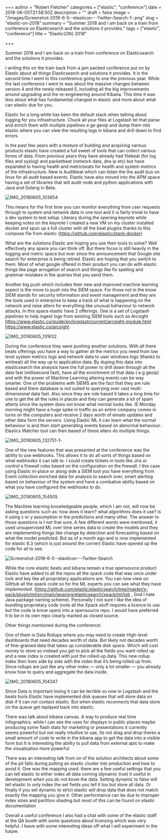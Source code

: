+++
author = "Robert Fletcher"
categories = ["elastic", "conference"]
date = 2018-06-05T21:58:50Z
description = ""
draft = false
image = "/images/Screenshot-2018-6-5--elasticon---Twitter-Search-1-.png"
slug = "elastic-on-2018"
summary = "Summer 2018 and I am back on a train from conference on Elasticsearch and the solutions it provides."
tags = ["elastic", "conference"]
title = "Elastic{ON} 2018"

+++


Summer 2018 and I am back on a train from conference on Elasticsearch and the solutions it provides. 

I writing this on the train back from a jam packed conference put on by Elastic about all things Elasticsearch and solutions it provides. It is the second time I went to this conference going to one the previous year. While the last conference I went to was about the massive changes between version 4 and the newly released 5, including all the big improvements around upgrading and the re-engineering around Kibana. This time it was less about what has fundamental changed in elastic and more about what can elastic due for you. 

Elastic for a long while has been the default stack when talking about logging for you infrastructure. Chuck all your files at Logstash let that parse and enrich them with multiple pipelines e.ge  geoip   and dump them into elastic where you can view the resulting logs in kibana and drill down to find errors. 

In the past few years with a mixture of building and acquiring various products elastic have created a full sweet of tools that can collect various forms of data. From previous years they have already had filebeat (for log files and syslog) and packetbeat (network data, dns ip etc) but have expanded to having health and metricbeats for health and system metrics of the infrastructure.  New is Auditbeat which  can listen the the audit bus on linux for all audit based events. Elastic  have also moved into the APM space having a set of libraries that will audit node and python applications with Java and Golang in Beta. 

![IMG_20180605_103654](/images/IMG_20180605_103654.jpg)

This means for the first time you can monitor everything from user requests through to system and network data in one tool and it is fairly trivial to have a dev system to test setup. Literary during the opening keynote while keeping notes on the keynote I created a new VM on my cluster installed docker and spun up a full cluster with all the beat plugins thanks to this compose file from elastic (https://github.com/elastic/stack-docker)

What are the solutions Elastic are hoping you use their tools to solve? Well effectively any space you can think off. But there focus is still heavily in the logging and metric space but ever since the announcement that Google site search for enterprise is being retired.  Elastic are hoping that you switch to them. Most of what google offered in their product you can do with elastic things like page arrogation of search and things like fix spelling and grammar mistakes in the queries that you send them.

Another big push which includes their new and improved machine learning aspect is the move to push into the SIEM space. For those not in the know SIEM stands for security information and event management and they are the tools used in enterprise to keep a track of what is happening on the network and raise alters for everything like unusual behaviour to network attacks. In this space elastic have 2 offerings. One is a set of Logstash pipelines to help ingest logs from existing SIEM tools such as Arcsight https://www.elastic.co/guide/en/logstash/current/arcsight-module.html https://www.elastic.co/arcsight


![IMG_20180605_131632](/images/IMG_20180605_131632.jpg)


During the conference they were pushing another solutions. With all there beats offerings you have a way to gather all the metrics you need from low level system metrics logs and network data to user windows logs (thanks to winbeat) all the way up to application data. By duping this data into elasticsearch the analysis have the full power to drill down through all the data fast (millisecond fast), have all the enrichment of that data ( e.g geoip) and with the power of Machine Learning altering events can be way smarter. 
One of the problems with SIEMS are the fact that they are rule based and there database is not suited to querying over vast multi-dimensional data fast. Also since they are rule based it takes a long time for one to get the all the rules in places and they can generate a lot of spam alterts since the system does not know what normal looks like. IE Monday morning might have a huge spike in traffic as an entire company comes in turns on the computers and receive 2 days worth of emails updates and other data form the servers. 
Using Elastic ML it can learn what the normal behaviour is and then start generating events based on abnormal behaviour. Elastics Watcher tool can then based of these alters do multiple things. 

![IMG_20180605_132751-1-](/images/IMG_20180605_132751-1-.jpg)

One of the new features that was presented at the conference was the ability to use webhooks. This allows it to do all sorts of things based on what webhooks it can talk to. I could create tickets in tools like Jira or control a firewall rules based on the configuration on the firewall. I this case using Elastic in-place or along side a SIEM tool you have everything from Event collection enriched data for analysis to search over,  smart alerting based on behaviour of the system and have a combative ability based on what you have configured the webhooks to do. 


![IMG_20180605_154505](/images/IMG_20180605_154505.jpg)

The Machine learning knowledgeable people, which I am not, will now be asking questions such as: how does it learn? what algorithms does it use? is it using x or y assumption in the predictions and many other. The answer to those questions is I not that sure. A few different words were mentioned, it used unsupervised ML over time series data to create the models and they are implementing things like change by detection and forecasting based on what the model predicted. But as of a month ago and is now implemented for elastic 6.3 (which is just around the corner) Elastic have opened up the code for all to see.

![Screenshot-2018-6-5--elasticon---Twitter-Search](/images/Screenshot-2018-6-5--elasticon---Twitter-Search.png)

While the core elastic beats and kibana remain a true opensource product Elastic have added to all the repos all the xpack code that was once under lock and key like all proprietary applications are. You can now view on GitHub all the xpack code so for the ML experts you can see what they have implemented. (https://github.com/elastic/elasticsearch/tree/master/x-pack/plugin/ml/src/main/java/org/elasticsearch/xpack/ml/job , God I hate Java package naming scheme). Personally I not sure I like the idea of bundling proprietary code (note all the Xpack stuff requires a licence to use but the code is know open) into a opensource repo. I would have preferred it to be in its own repo clearly marked as closed source. 

Other things mentioned during the conference:

One of them is Data Rollups where you may need to create High-level dashboards that need decades worth of data. But likely not decades worth of fine-grained data that takes up considerable disk space. Which will cost money to store so instead you get to pick all the fields you want rolled up and a new index is created with just the rolled-up data. This new rollup index then lives side by side with the index that it’s being rolled up from. Since rollups are just like any other index — only a lot smaller — you already know how to query and aggregate the data inside.

![IMG_20180605_104347](/images/IMG_20180605_104347.jpg)


Since Data is important losing it can be terrible so now in Logstash and the beats tools Elastic have implemented disk queues that will store data on disk if it can not contact elastic. But when elastic reconnects that data store on the queue get replayed back into elastic. 

There was talk about kibana canvas. A way to produce real time infographics. while I can see the uses for displays in public places maybe producing some flash stats for marketing or presentations it currently seems powerful but not really intuitive to use, Its not drag and drop theres a small amount of code to write in the kibana app to get the data into a visible form but It is interesting the ability to pull data from external apis to make the visualisation more powerful

There was an interesting talk from on of the solution architects about some of the pit falls during putting an elastic cluster into production and how to avoid it. One was the mapping used. there are a few useful settings that you can tell elastic to either index all data coming (dynamic true) it useful in development when you do not know the data. Setting dynamic to false will tell elastic to only index the set fields you tell it too but store all data. Or finally if you set dynamic to strict elastic will drop data that does not match exactly the mapping you give it. Other performance can be due to improper index sizes and partition shading but most of this can be found on elastic documentation

Overall a useful conference I also had a chat with some of the elastic staff at the QA booth with some questions about licensing which was very helpful. I leave with some interesting ideas off what I will experiment in the future.


